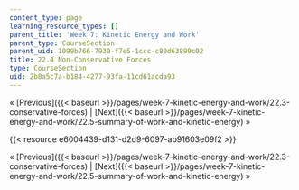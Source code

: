 ```yaml
---
content_type: page
learning_resource_types: []
parent_title: 'Week 7: Kinetic Energy and Work'
parent_type: CourseSection
parent_uid: 1099b766-7930-f7e5-1ccc-c80d63899c02
title: 22.4 Non-Conservative Forces
type: CourseSection
uid: 2b8a5c7a-b184-4277-93fa-11cd61acda93
---
```


« [Previous]({{< baseurl >}}/pages/week-7-kinetic-energy-and-work/22.3-conservative-forces) | [Next]({{< baseurl >}}/pages/week-7-kinetic-energy-and-work/22.5-summary-of-work-and-kinetic-energy) »

{{< resource e6004439-d131-d2d9-6097-ab91603e09f2 >}}

« [Previous]({{< baseurl >}}/pages/week-7-kinetic-energy-and-work/22.3-conservative-forces) | [Next]({{< baseurl >}}/pages/week-7-kinetic-energy-and-work/22.5-summary-of-work-and-kinetic-energy) »